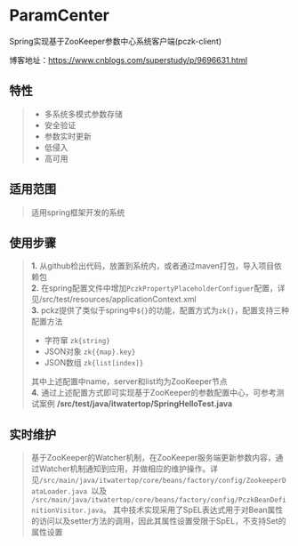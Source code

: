 # ParamCenter

Spring实现基于ZooKeeper参数中心系统客户端(pczk-client)

博客地址：https://www.cnblogs.com/superstudy/p/9696631.html

## 特性
> * 多系统多模式参数存储
> * 安全验证
> * 参数实时更新
> * 低侵入
> * 高可用

## 适用范围
> 适用spring框架开发的系统

## 使用步骤
> **1.** 从github检出代码，放置到系统内，或者通过maven打包，导入项目依赖包<br/>
> **2.** 在spring配置文件中增加`PczkPropertyPlaceholderConfiguer`配置，详见/src/test/resources/applicationContext.xml<br/>
> **3.** pckz提供了类似于spring中`${}`的功能，配置方式为`zk{}`，配置支持三种配置方法<ul><li>字符窜 `zk{string}`</li><li>JSON对象 `zk{{map}.key}`</li><li>JSON数组 `zk{list[index]}`</li></ul>其中上述配置中name，server和list均为ZooKeeper节点<br/>
> **4.** 通过上述配置方式即可实现基于ZooKeeper的参数配置中心，可参考测试案例 **/src/test/java/itwatertop/SpringHelloTest.java**

## 实时维护
> 基于ZooKeeper的Watcher机制，在ZooKeeper服务端更新参数内容，通过Watcher机制通知到应用，并做相应的维护操作。详见`/src/main/java/itwatertop/core/beans/factory/config/ZookeeperDataLoader.java `以及 `/src/main/java/itwatertop/core/beans/factory/config/PczkBeanDefinitionVisitor.java`。
其中技术实现采用了SpEL表达式用于对Bean属性的访问以及setter方法的调用，因此其属性设置受限于SpEL，不支持Set的属性设置
